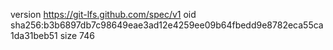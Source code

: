 version https://git-lfs.github.com/spec/v1
oid sha256:b3b6897db7c98649eae3ad12e4259ee09b64fbedd9e8782eca55ca1da31beb51
size 746
